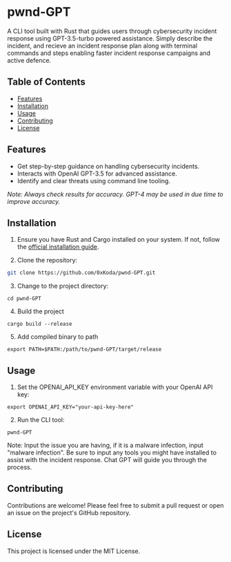 # pwnd-GPT

A CLI tool built with Rust that guides users through cybersecurity incident response using GPT-3.5-turbo powered assistance. Simply describe the incident, and recieve an incident response plan along with terminal commands and steps enabling faster incident response campaigns and active defence.

## Table of Contents

- [Features](#features)
- [Installation](#installation)
- [Usage](#usage)
- [Contributing](#contributing)
- [License](#license)

## Features

- Get step-by-step guidance on handling cybersecurity incidents.
- Interacts with OpenAI GPT-3.5 for advanced assistance.
- Identify and clear threats using command line tooling.

*Note: Always check results for accuracy. GPT-4 may be used in due time to improve accuracy.*

## Installation

1. Ensure you have Rust and Cargo installed on your system. If not, follow the [official installation guide](https://www.rust-lang.org/tools/install).

2. Clone the repository:

```bash
git clone https://github.com/0xKoda/pwnd-GPT.git
```

3. Change to the project directory:

```
cd pwnd-GPT
```

4. Build the project

```
cargo build --release
```

5. Add compiled binary to path

```
export PATH=$PATH:/path/to/pwnd-GPT/target/release
```

## Usage
1. Set the OPENAI_API_KEY environment variable with your OpenAI API key:

```
export OPENAI_API_KEY="your-api-key-here"
```
2. Run the CLI tool:

```
pwnd-GPT
```

Note: Input the issue you are having, if it is a malware infection, input "malware infection".
Be sure to input any tools you might have installed to assist with the incident response. 
Chat GPT will guide you through the process. 

## Contributing
Contributions are welcome! Please feel free to submit a pull request or open an issue on the project's GitHub repository.

## License
This project is licensed under the MIT License.
